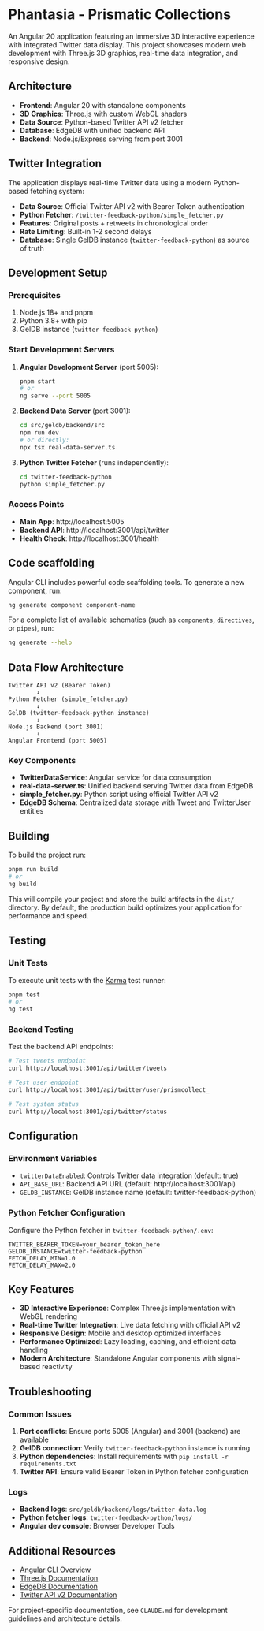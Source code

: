 # Phantasia - Prismatic Collections

An Angular 20 application featuring an immersive 3D interactive experience with integrated Twitter data display. This project showcases modern web development with Three.js 3D graphics, real-time data integration, and responsive design.

## Architecture

- **Frontend**: Angular 20 with standalone components
- **3D Graphics**: Three.js with custom WebGL shaders
- **Data Source**: Python-based Twitter API v2 fetcher
- **Database**: EdgeDB with unified backend API
- **Backend**: Node.js/Express serving from port 3001

## Twitter Integration

The application displays real-time Twitter data using a modern Python-based fetching system:

- **Data Source**: Official Twitter API v2 with Bearer Token authentication
- **Python Fetcher**: `/twitter-feedback-python/simple_fetcher.py`
- **Features**: Original posts + retweets in chronological order
- **Rate Limiting**: Built-in 1-2 second delays
- **Database**: Single GelDB instance (`twitter-feedback-python`) as source of truth

## Development Setup

### Prerequisites

1. Node.js 18+ and pnpm
2. Python 3.8+ with pip
3. GelDB instance (`twitter-feedback-python`)

### Start Development Servers

1. **Angular Development Server** (port 5005):
   ```bash
   pnpm start
   # or
   ng serve --port 5005
   ```

2. **Backend Data Server** (port 3001):
   ```bash
   cd src/geldb/backend/src
   npm run dev
   # or directly:
   npx tsx real-data-server.ts
   ```

3. **Python Twitter Fetcher** (runs independently):
   ```bash
   cd twitter-feedback-python
   python simple_fetcher.py
   ```

### Access Points

- **Main App**: http://localhost:5005
- **Backend API**: http://localhost:3001/api/twitter
- **Health Check**: http://localhost:3001/health

## Code scaffolding

Angular CLI includes powerful code scaffolding tools. To generate a new component, run:

```bash
ng generate component component-name
```

For a complete list of available schematics (such as `components`, `directives`, or `pipes`), run:

```bash
ng generate --help
```

## Data Flow Architecture

```
Twitter API v2 (Bearer Token)
        ↓
Python Fetcher (simple_fetcher.py)
        ↓
GelDB (twitter-feedback-python instance)
        ↓
Node.js Backend (port 3001)
        ↓
Angular Frontend (port 5005)
```

### Key Components

- **TwitterDataService**: Angular service for data consumption
- **real-data-server.ts**: Unified backend serving Twitter data from EdgeDB
- **simple_fetcher.py**: Python script using official Twitter API v2
- **EdgeDB Schema**: Centralized data storage with Tweet and TwitterUser entities

## Building

To build the project run:

```bash
pnpm run build
# or
ng build
```

This will compile your project and store the build artifacts in the `dist/` directory. By default, the production build optimizes your application for performance and speed.

## Testing

### Unit Tests

To execute unit tests with the [Karma](https://karma-runner.github.io) test runner:

```bash
pnpm test
# or
ng test
```

### Backend Testing

Test the backend API endpoints:

```bash
# Test tweets endpoint
curl http://localhost:3001/api/twitter/tweets

# Test user endpoint
curl http://localhost:3001/api/twitter/user/prismcollect_

# Test system status
curl http://localhost:3001/api/twitter/status
```

## Configuration

### Environment Variables

- `twitterDataEnabled`: Controls Twitter data integration (default: true)
- `API_BASE_URL`: Backend API URL (default: http://localhost:3001/api)
- `GELDB_INSTANCE`: GelDB instance name (default: twitter-feedback-python)

### Python Fetcher Configuration

Configure the Python fetcher in `twitter-feedback-python/.env`:

```env
TWITTER_BEARER_TOKEN=your_bearer_token_here
GELDB_INSTANCE=twitter-feedback-python
FETCH_DELAY_MIN=1.0
FETCH_DELAY_MAX=2.0
```

## Key Features

- **3D Interactive Experience**: Complex Three.js implementation with WebGL rendering
- **Real-time Twitter Integration**: Live data fetching with official API v2
- **Responsive Design**: Mobile and desktop optimized interfaces
- **Performance Optimized**: Lazy loading, caching, and efficient data handling
- **Modern Architecture**: Standalone Angular components with signal-based reactivity

## Troubleshooting

### Common Issues

1. **Port conflicts**: Ensure ports 5005 (Angular) and 3001 (backend) are available
2. **GelDB connection**: Verify `twitter-feedback-python` instance is running
3. **Python dependencies**: Install requirements with `pip install -r requirements.txt`
4. **Twitter API**: Ensure valid Bearer Token in Python fetcher configuration

### Logs

- **Backend logs**: `src/geldb/backend/logs/twitter-data.log`
- **Python fetcher logs**: `twitter-feedback-python/logs/`
- **Angular dev console**: Browser Developer Tools

## Additional Resources

- [Angular CLI Overview](https://angular.dev/tools/cli)
- [Three.js Documentation](https://threejs.org/docs/)
- [EdgeDB Documentation](https://www.edgedb.com/docs)
- [Twitter API v2 Documentation](https://developer.twitter.com/en/docs/twitter-api)

For project-specific documentation, see `CLAUDE.md` for development guidelines and architecture details.
